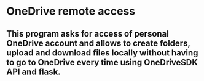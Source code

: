 # OneDrive remote access

## This program asks for access of personal OneDrive account and allows to create folders, upload and download files locally without having to go to OneDrive every time using OneDriveSDK API and flask.
